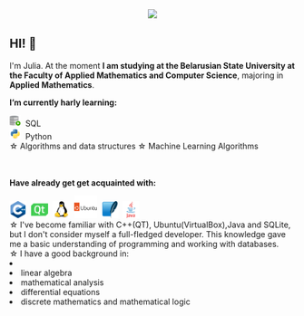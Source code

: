 <div id="header" align="center">
  <img src="https://i.giphy.com/media/v1.Y2lkPTc5MGI3NjExYXd5ZXZxcG93Z2dud2I2YjMwbnBiN3AxejgwdHZ2dWd6dnRqZndmNSZlcD12MV9pbnRlcm5hbF9naWZfYnlfaWQmY3Q9cw/pK55Q7cY1Mg1i255Vf/giphy.gif" width="100"/>
</div>

## HI! 👋
I'm Julia. 
At the moment __I am studying at the Belarusian State University at the Faculty of Applied Mathematics and Computer Science__, majoring in __Applied Mathematics__.

__I’m currently harly learning:__
<div>
  <img src="https://github.com/devicons/devicon/blob/master/icons/sqldeveloper/sqldeveloper-original.svg" title="SQL" alt="SQL" width="20" height="20"/>&nbsp;  SQL<br />
  <img src="https://github.com/devicons/devicon/blob/master/icons/python/python-original.svg" title="Python" alt="Python" width="20" height="20"/>&nbsp;  Python<br />
  ☆ Algorithms and data structures
  ☆ Machine Learning Algorithms
</div>
 <br /> 
  <br /> 

__Have already get get acquainted with:__
<div>
  <img src="https://github.com/devicons/devicon/blob/master/icons/cplusplus/cplusplus-original.svg" title="Cplusplus" alt="Cplusplus" width="30" height="30"/>&nbsp;
    <img src="https://github.com/devicons/devicon/blob/master/icons/qt/qt-original.svg" title="QT" alt="QT" width="30" height="30"/>&nbsp; 
    <img src="https://github.com/devicons/devicon/blob/master/icons/linux/linux-original.svg" title="Linux" alt="Linux" width="30" height="30"/>&nbsp; 
    <img src="https://github.com/devicons/devicon/blob/master/icons/ubuntu/ubuntu-original-wordmark.svg" title="Ubuntu" alt="Ubuntu" width="40" height="40"/>&nbsp; 
    <img src="https://github.com/devicons/devicon/blob/master/icons/sqlite/sqlite-original.svg" title="SQLite" alt="SQLite" width="30" height="30"/>&nbsp; 
    <img src="https://github.com/devicons/devicon/blob/master/icons/java/java-original-wordmark.svg" title="Java" alt="Java" width="30" height="30"/>&nbsp;
    <br />
    ☆ I've become familiar with C++(QT), Ubuntu(VirtualBox),Java and SQLite, but I don't consider myself a full-fledged developer. This knowledge gave me a basic understanding of programming and working with databases.
    <br />
    ☆ I have a good background in: <br />
  <li>
      <li>linear algebra <br /></li>
      <li>mathematical analysis <br /></li>
      <li>differential equations <br /></li>
      <li>discrete mathematics and mathematical logic <br /></li>
  </li>

  
</div>





<!--
https://github.com/devicons/devicon/blob/master/icons/java/java-original-wordmark.svg

### :hammer_and_wrench: Languages and Tools :



📫 How to reach me: 




  <img src="https://github.com/devicons/devicon/blob/master/icons/cplusplus/cplusplus-original.svg" title="Cplusplus" alt="Cplusplus" width="30" height="30"/>&nbsp;
  <img src="https://github.com/devicons/devicon/blob/master/icons/qt/qt-original.svg" title="QT" alt="QT" width="30" height="30"/>&nbsp; 
  <img src="https://github.com/devicons/devicon/blob/master/icons/linux/linux-original.svg" title="Linux" alt="Linux" width="30" height="30"/>&nbsp; 
  <img src="https://github.com/devicons/devicon/blob/master/icons/ubuntu/ubuntu-original-wordmark.svg" title="Ubuntu" alt="Ubuntu" width="40" height="40"/>&nbsp; 
  <img src="https://github.com/devicons/devicon/blob/master/icons/sqlite/sqlite-original.svg" title="SQLite" alt="SQLite" width="30" height="30"/>&nbsp; 
  <img src="https://github.com/devicons/devicon/blob/master/icons/java/java-original-wordmark.svg" title="Java" alt="Java" width="30" height="30"/>&nbsp;
  <br />
  ☆ I've become familiar with C++(QT), Ubuntu(VirtualBox),Java and SQLite, but I don't consider myself a full-fledged developer. This knowledge gave me a basic understanding of programming and working with databases.
  <br />
  ☆ I have a good background in: <br />
      • linear algebra <br />
      • mathematical analysis <br />
      •differential equations <br />
      • discrete mathematics and mathematical logic. <br />




- 🔭 I’m currently working on ...
- 🌱 I’m currently learning ...
- 👯 I’m looking to collaborate on ...
- 🤔 I’m looking for help with ...
- 💬 Ask me about ...
- 📫 How to reach me: ...
- 😄 Pronouns: ...
- ⚡ Fun fact: ...
-->
